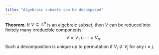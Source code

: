 ```yaml
---
title: "Algebraic subsets can be decomposed"
---
```


**Theorem.** If $V\subseteq\mathbb{A}^n$ is an algebraic subset, then $V$ can be reduced into finitely many irreducible components:
$$
V=V_1\cup \cdots\cup V_n.
$$
Such a decomposition is unique up to permutation if $V_i\not\subset V_j$ for any $i\neq j$.
